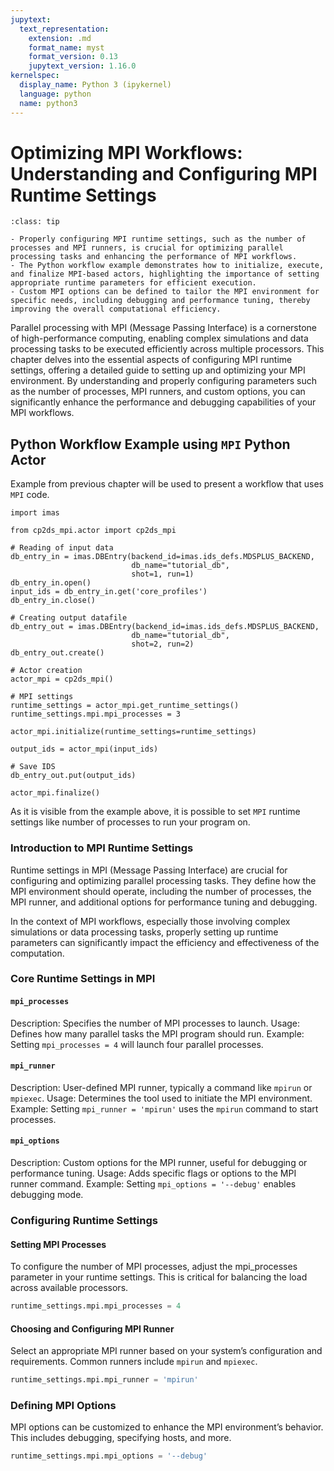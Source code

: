 ```yaml
---
jupytext:
  text_representation:
    extension: .md
    format_name: myst
    format_version: 0.13
    jupytext_version: 1.16.0
kernelspec:
  display_name: Python 3 (ipykernel)
  language: python
  name: python3
---
```


# Optimizing MPI Workflows: Understanding and Configuring MPI Runtime Settings

```{admonition} Key takeaways
:class: tip

- Properly configuring MPI runtime settings, such as the number of processes and MPI runners, is crucial for optimizing parallel processing tasks and enhancing the performance of MPI workflows.
- The Python workflow example demonstrates how to initialize, execute, and finalize MPI-based actors, highlighting the importance of setting appropriate runtime parameters for efficient execution.
- Custom MPI options can be defined to tailor the MPI environment for specific needs, including debugging and performance tuning, thereby improving the overall computational efficiency.
```

Parallel processing with MPI (Message Passing Interface) is a cornerstone of high-performance computing, enabling complex simulations and data processing tasks to be executed efficiently across multiple processors. This chapter delves into the essential aspects of configuring MPI runtime settings, offering a detailed guide to setting up and optimizing your MPI environment. By understanding and properly configuring parameters such as the number of processes, MPI runners, and custom options, you can significantly enhance the performance and debugging capabilities of your MPI workflows.

## Python Workflow Example using `MPI` Python Actor

Example from previous chapter will be used to present a workflow that uses `MPI` code.

```{code-block} python
import imas

from cp2ds_mpi.actor import cp2ds_mpi

# Reading of input data
db_entry_in = imas.DBEntry(backend_id=imas.ids_defs.MDSPLUS_BACKEND,
                           db_name="tutorial_db",
                           shot=1, run=1)
db_entry_in.open()
input_ids = db_entry_in.get('core_profiles')
db_entry_in.close()

# Creating output datafile
db_entry_out = imas.DBEntry(backend_id=imas.ids_defs.MDSPLUS_BACKEND,
                           db_name="tutorial_db",
                           shot=2, run=2)
db_entry_out.create()

# Actor creation
actor_mpi = cp2ds_mpi()

# MPI settings
runtime_settings = actor_mpi.get_runtime_settings()
runtime_settings.mpi.mpi_processes = 3

actor_mpi.initialize(runtime_settings=runtime_settings)

output_ids = actor_mpi(input_ids)

# Save IDS
db_entry_out.put(output_ids)

actor_mpi.finalize()
```

As it is visible from the example above, it is possible to set `MPI` runtime settings like number of processes to run your program on.

### Introduction to MPI Runtime Settings

Runtime settings in MPI (Message Passing Interface) are crucial for configuring and optimizing parallel processing tasks. They define how the MPI environment should operate, including the number of processes, the MPI runner, and additional options for performance tuning and debugging.

In the context of MPI workflows, especially those involving complex simulations or data processing tasks, properly setting up runtime parameters can significantly impact the efficiency and effectiveness of the computation.

### Core Runtime Settings in MPI

#### `mpi_processes`

Description: Specifies the number of MPI processes to launch.
Usage: Defines how many parallel tasks the MPI program should run.
Example: Setting `mpi_processes = 4` will launch four parallel processes.

#### `mpi_runner`

Description: User-defined MPI runner, typically a command like `mpirun` or `mpiexec`.
Usage: Determines the tool used to initiate the MPI environment.
Example: Setting `mpi_runner = 'mpirun'` uses the `mpirun` command to start processes.

#### `mpi_options`

Description: Custom options for the MPI runner, useful for debugging or performance tuning.
Usage: Adds specific flags or options to the MPI runner command.
Example: Setting `mpi_options = '--debug'` enables debugging mode.

### Configuring Runtime Settings

#### Setting MPI Processes

To configure the number of MPI processes, adjust the mpi_processes parameter in your runtime settings. This is critical for balancing the load across available processors.

```python
runtime_settings.mpi.mpi_processes = 4
```

#### Choosing and Configuring MPI Runner

Select an appropriate MPI runner based on your system’s configuration and requirements. Common runners include `mpirun` and `mpiexec`.

```python
runtime_settings.mpi.mpi_runner = 'mpirun'
```

### Defining MPI Options

MPI options can be customized to enhance the MPI environment’s behavior. This includes debugging, specifying hosts, and more.

```python
runtime_settings.mpi.mpi_options = '--debug'
```
